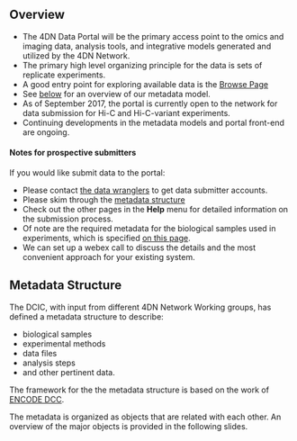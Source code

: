 ## Overview

* The 4DN Data Portal will be the primary access point to the omics and imaging data, analysis tools, and integrative models
generated and utilized by the 4DN Network.
* The primary high level organizing principle for the data is sets of replicate experiments.
* A good entry point for exploring available data is the [Browse Page](https://data.4dnucleome.org/browse/?type=ExperimentSetReplicate&experimentset_type=replicate)
* See [below](#metadata-structure) for an overview of our metadata model.
* As of September 2017, the portal is currently open to the network for data submission for
Hi-C and Hi-C-variant experiments.  
* Continuing developments in the metadata models and portal front-end are ongoing.

#### Notes for prospective submitters

If you would like submit data to the portal:

* Please contact [the data wranglers](mailto:support@4dnucleome.org) to get data submitter accounts.
* Please skim through the [metadata structure](#metadata-structure)
* Check out the other pages in the **Help** menu for detailed information on the submission process.  
* Of note are the required metadata for the biological samples used in experiments, which is specified [on this page](/help/biosample).
* We can set up a webex call to discuss the details and the most convenient approach for your existing system.

## Metadata Structure

The DCIC, with input from different 4DN Network Working groups, has defined a metadata structure to describe:

* biological samples
* experimental methods
* data files
* analysis steps
* and other pertinent data.

The framework for the the metadata structure is based on the work of
[ENCODE DCC](https://www.encodeproject.org/help/getting-started/#organization).

The metadata is organized as objects that are related with each other.
An overview of the major objects is provided in the following slides.

